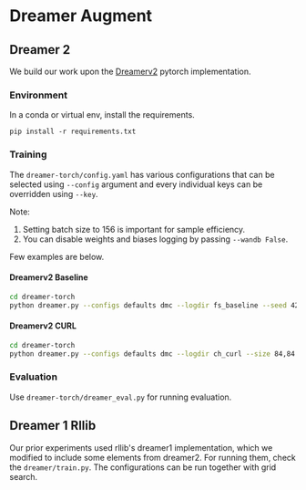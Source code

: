 # Dreamer Augment

## Dreamer 2

We build our work upon the [Dreamerv2](https://github.com/jsikyoon/dreamer-torch) pytorch implementation.

### Environment

In a conda or virtual env, install the requirements.

`pip install -r requirements.txt`

### Training

The `dreamer-torch/config.yaml` has various configurations that can be selected using `--config` argument and every individual keys can be overridden using `--key`.

Note: 

1. Setting batch size to 156 is important for sample efficiency.
2. You can disable weights and biases logging by passing `--wandb False`.

Few examples are below.
#### Dreamerv2 Baseline

```sh
cd dreamer-torch
python dreamer.py --configs defaults dmc --logdir fs_baseline --seed 42 --task dmc_finger_spin --wandb_name fs_baseline
```

#### Dreamerv2 CURL

```sh
cd dreamer-torch
python dreamer.py --configs defaults dmc --logdir ch_curl --size 84,84 --seed 1337 --task dmc_cheetah_run --augment True --augment_random_crop True --augment_pad 0 --augment_crop_size 64,64 --augment_strong False --augment_consistent True --wandb_name ch_curl --curl True --batch_size 150 --seed 1337 --batch_size 156
```

### Evaluation

Use `dreamer-torch/dreamer_eval.py` for running evaluation.

## Dreamer 1 Rllib

Our prior experiments used rllib's dreamer1 implementation, which we modified to include some elements from dreamer2. For running them, check the `dreamer/train.py`. The configurations can be run together with grid search.